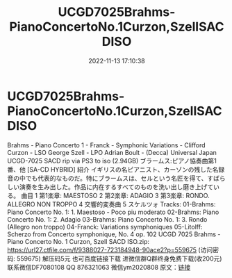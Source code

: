﻿---
title: UCGD7025Brahms-PianoConcertoNo.1Curzon,SzellSACDISO
date: 2022-11-13 17:10:38
categories: 新碟专辑、稀有等精品
tags: 纯音雅乐
---
# UCGD7025Brahms-PianoConcertoNo.1Curzon,SzellSACDISO

Brahms - Piano Concerto 1 - Franck -
Symphonic Variations - Clifford Curzon - LSO George Szell - LPO
Adrian Boult - (Decca) Universal Japan UCGD-7025
SACD rip via PS3 to iso (2.94GB)
ブラームス:ピアノ協奏曲第1番、他 [SA-CD HYBRID]
紹介
イギリスの名ピアニスト、カーゾンの残した名録音の中でも代表的なものだ。特にブラームスは、セルという名匠を得て、すばらしい演奏を生み出した。作品に内在するすべてのものを洗い出し磨き上げている。
曲目
1
第1楽章: MAESTOSO
2
第2楽章: ADAGIO
3
第3楽章: RONDO. ALLEGRO NON TROPPO
4
交響的変奏曲
5
スケルツォ
Tracks:
01-Brahms: Piano Concerto No. 1: 1. Maestoso - Poco piu
moderato
02-Brahms: Piano Concerto No. 1: 2. Adagio
03-Brahms: Piano Concerto No. 1: 3. Rondo (Allegro non
troppo)
04-Franck: Variations symphoniques
05-Litolff: Scherzo from Concerto symphonique, No. 4 op. 102
UCGD 7025 Brahms - Piano Concerto No. 1 Curzon, Szell SACD
ISO.zip: https://url27.ctfile.com/f/9388027-723184948-90ace2?p=559675
(访问密码: 559675)
解压码5元
也可百度链接下载
进微信群Q群终身免费下载(收200元)
联系微信DF7080108 QQ 876321063
微信ym2020808
原文：[链接](https://blog.sina.com.cn/s/blog_1647c7e760103107w.html)